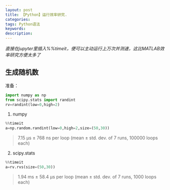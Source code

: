 ```yaml
---
layout: post
title: 【Python】运行效率研究.
categories:
tags: Python语法
keywords:
description:
---
```



*直接在jupyter里插入%%timeit，便可以主动运行上万次并测速，这比MATLAB效率研究方便太多了*  

## 生成随机数
准备：  
```py
import numpy as np
from scipy.stats import randint
rv=randint(low=0,high=2)
```
1. numpy
```py
%%timeit
a=np.random.randint(low=0,high=2,size=(50,30))
```
>7.15 µs ± 768 ns per loop (mean ± std. dev. of 7 runs, 100000 loops each)

2. scipy.stats
```py
%%timeit
a=rv.rvs(size=(50,30))
```
>1.94 ms ± 58.4 µs per loop (mean ± std. dev. of 7 runs, 1000 loops each)

